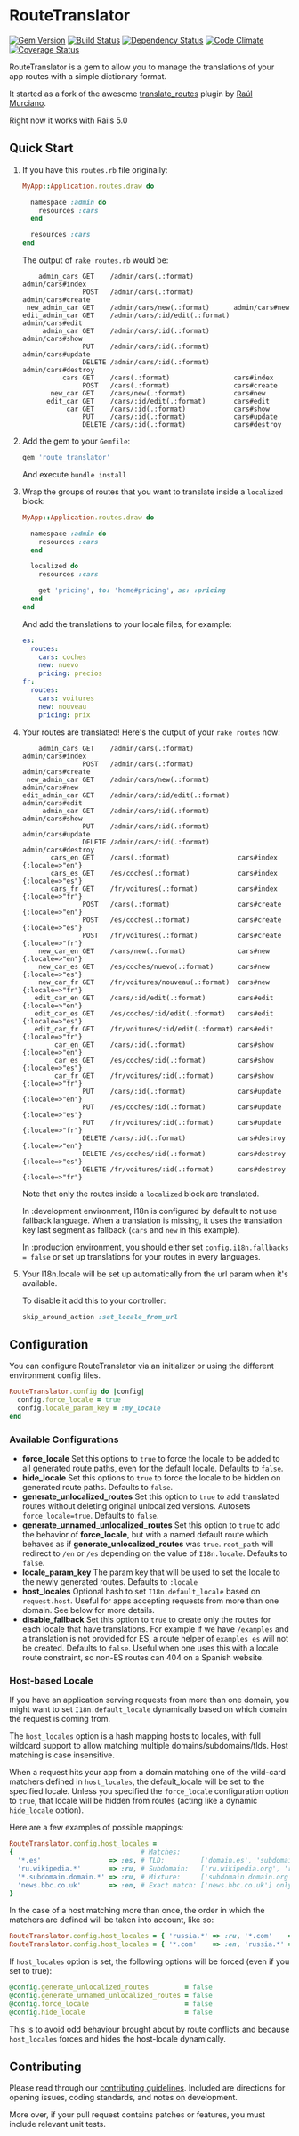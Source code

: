 # RouteTranslator

[![Gem Version](https://badge.fury.io/rb/route_translator.svg)](http://badge.fury.io/rb/route_translator)
[![Build Status](https://travis-ci.org/enriclluelles/route_translator.svg?branch=master)](https://travis-ci.org/enriclluelles/route_translator)
[![Dependency Status](https://gemnasium.com/enriclluelles/route_translator.svg)](https://gemnasium.com/enriclluelles/route_translator)
[![Code Climate](https://codeclimate.com/github/enriclluelles/route_translator/badges/gpa.svg)](https://codeclimate.com/github/enriclluelles/route_translator)
[![Coverage Status](https://coveralls.io/repos/enriclluelles/route_translator/badge.svg?branch=master&service=github)](https://coveralls.io/github/enriclluelles/route_translator?branch=master)

RouteTranslator is a gem to allow you to manage the translations of your app routes with a simple dictionary format.

It started as a fork of the awesome [translate_routes](https://github.com/raul/translate_routes) plugin by [Raúl Murciano](https://github.com/raul).

Right now it works with Rails 5.0



## Quick Start

1.  If you have this `routes.rb` file originally:

    ```ruby
    MyApp::Application.routes.draw do

      namespace :admin do
        resources :cars
      end

      resources :cars
    end
    ```

    The output of `rake routes.rb` would be:

    ```
        admin_cars GET    /admin/cars(.:format)          admin/cars#index
                   POST   /admin/cars(.:format)          admin/cars#create
     new_admin_car GET    /admin/cars/new(.:format)      admin/cars#new
    edit_admin_car GET    /admin/cars/:id/edit(.:format) admin/cars#edit
         admin_car GET    /admin/cars/:id(.:format)      admin/cars#show
                   PUT    /admin/cars/:id(.:format)      admin/cars#update
                   DELETE /admin/cars/:id(.:format)      admin/cars#destroy
              cars GET    /cars(.:format)                cars#index
                   POST   /cars(.:format)                cars#create
           new_car GET    /cars/new(.:format)            cars#new
          edit_car GET    /cars/:id/edit(.:format)       cars#edit
               car GET    /cars/:id(.:format)            cars#show
                   PUT    /cars/:id(.:format)            cars#update
                   DELETE /cars/:id(.:format)            cars#destroy
    ```

2.  Add the gem to your `Gemfile`:

    ```ruby
    gem 'route_translator'
    ```

    And execute `bundle install`

3.  Wrap the groups of routes that you want to translate inside a `localized` block:

    ```ruby
    MyApp::Application.routes.draw do

      namespace :admin do
        resources :cars
      end

      localized do
        resources :cars

        get 'pricing', to: 'home#pricing', as: :pricing
      end
    end
    ```

    And add the translations to your locale files, for example:

    ```yml
    es:
      routes:
        cars: coches
        new: nuevo
        pricing: precios
    fr:
      routes:
        cars: voitures
        new: nouveau
        pricing: prix
    ```

4.  Your routes are translated! Here's the output of your `rake routes` now:

    ```
        admin_cars GET    /admin/cars(.:format)           admin/cars#index
                   POST   /admin/cars(.:format)           admin/cars#create
     new_admin_car GET    /admin/cars/new(.:format)       admin/cars#new
    edit_admin_car GET    /admin/cars/:id/edit(.:format)  admin/cars#edit
         admin_car GET    /admin/cars/:id(.:format)       admin/cars#show
                   PUT    /admin/cars/:id(.:format)       admin/cars#update
                   DELETE /admin/cars/:id(.:format)       admin/cars#destroy
           cars_en GET    /cars(.:format)                 cars#index {:locale=>"en"}
           cars_es GET    /es/coches(.:format)            cars#index {:locale=>"es"}
           cars_fr GET    /fr/voitures(.:format)          cars#index {:locale=>"fr"}
                   POST   /cars(.:format)                 cars#create {:locale=>"en"}
                   POST   /es/coches(.:format)            cars#create {:locale=>"es"}
                   POST   /fr/voitures(.:format)          cars#create {:locale=>"fr"}
        new_car_en GET    /cars/new(.:format)             cars#new {:locale=>"en"}
        new_car_es GET    /es/coches/nuevo(.:format)      cars#new {:locale=>"es"}
        new_car_fr GET    /fr/voitures/nouveau(.:format)  cars#new {:locale=>"fr"}
       edit_car_en GET    /cars/:id/edit(.:format)        cars#edit {:locale=>"en"}
       edit_car_es GET    /es/coches/:id/edit(.:format)   cars#edit {:locale=>"es"}
       edit_car_fr GET    /fr/voitures/:id/edit(.:format) cars#edit {:locale=>"fr"}
            car_en GET    /cars/:id(.:format)             cars#show {:locale=>"en"}
            car_es GET    /es/coches/:id(.:format)        cars#show {:locale=>"es"}
            car_fr GET    /fr/voitures/:id(.:format)      cars#show {:locale=>"fr"}
                   PUT    /cars/:id(.:format)             cars#update {:locale=>"en"}
                   PUT    /es/coches/:id(.:format)        cars#update {:locale=>"es"}
                   PUT    /fr/voitures/:id(.:format)      cars#update {:locale=>"fr"}
                   DELETE /cars/:id(.:format)             cars#destroy {:locale=>"en"}
                   DELETE /es/coches/:id(.:format)        cars#destroy {:locale=>"es"}
                   DELETE /fr/voitures/:id(.:format)      cars#destroy {:locale=>"fr"}
    ```

    Note that only the routes inside a `localized` block are translated.

    In :development environment, I18n is configured by default to not use fallback language.
    When a translation is missing, it uses the translation key last segment as fallback (`cars` and `new` in this example).

    In :production environment, you should either set `config.i18n.fallbacks = false` or set up translations for your routes in every languages.

5.  Your I18n.locale will be set up automatically from the url param when it's available.

    To disable it add this to your controller:

    ```ruby
    skip_around_action :set_locale_from_url
    ```



## Configuration

You can configure RouteTranslator via an initializer or using the different environment config files.

```ruby
RouteTranslator.config do |config|
  config.force_locale = true
  config.locale_param_key = :my_locale
end
```



### Available Configurations

* **force_locale**
  Set this options to `true` to force the locale to be added to all generated route paths, even for the default locale.
  Defaults to `false`.
* **hide_locale**
  Set this options to `true` to force the locale to be hidden on generated route paths.
  Defaults to `false`.
* **generate_unlocalized_routes**
  Set this option to `true` to add translated routes without deleting original unlocalized versions.
  Autosets `force_locale=true`.
  Defaults to `false`.
* **generate_unnamed_unlocalized_routes**
  Set this option to `true` to add the behavior of **force_locale**, but with a named default route which behaves as if **generate_unlocalized_routes** was `true`.
  `root_path` will redirect to `/en` or `/es` depending on the value of `I18n.locale`.
  Defaults to `false`.
* **locale_param_key**
  The param key that will be used to set the locale to the newly generated routes.
  Defaults to `:locale`
* **host_locales**
  Optional hash to set `I18n.default_locale` based on `request.host`.
  Useful for apps accepting requests from more than one domain.
  See below for more details.
* **disable_fallback**
  Set this option to `true` to create only the routes for each locale that have translations.
  For example if we have `/examples` and a translation is not provided for ES, a route helper of `examples_es` will not be created.
  Defaults to `false`.
  Useful when one uses this with a locale route constraint, so non-ES routes can 404 on a Spanish website.



### Host-based Locale

If you have an application serving requests from more than one domain, you might want to set `I18n.default_locale` dynamically based on which domain the request is coming from.

The `host_locales` option is a hash mapping hosts to locales, with full wildcard support to allow matching multiple domains/subdomains/tlds.
Host matching is case insensitive.

When a request hits your app from a domain matching one of the wild-card matchers defined in `host_locales`, the default_locale will be set to the specified locale.
Unless you specified the `force_locale` configuration option to `true`, that locale will be hidden from routes (acting like a dynamic `hide_locale` option).

Here are a few examples of possible mappings:

```ruby
RouteTranslator.config.host_locales =
{                                # Matches:
  '*.es'                 => :es, # TLD:         ['domain.es', 'subdomain.domain.es', 'www.long.string.of.subdomains.es'] etc.
  'ru.wikipedia.*'       => :ru, # Subdomain:   ['ru.wikipedia.org', 'ru.wikipedia.net', 'ru.wikipedia.com'] etc.
  '*.subdomain.domain.*' => :ru, # Mixture:     ['subdomain.domain.org', 'www.subdomain.domain.net'] etc.
  'news.bbc.co.uk'       => :en, # Exact match: ['news.bbc.co.uk'] only
}
```

In the case of a host matching more than once, the order in which the matchers are defined will be taken into account, like so:

```ruby
RouteTranslator.config.host_locales = { 'russia.*' => :ru, '*.com'    => :en } # 'russia.com' will have locale :ru
RouteTranslator.config.host_locales = { '*.com'    => :en, 'russia.*' => :ru } # 'russia.com' will have locale :en
```

If `host_locales` option is set, the following options will be forced (even if you set to true):

```ruby
@config.generate_unlocalized_routes         = false
@config.generate_unnamed_unlocalized_routes = false
@config.force_locale                        = false
@config.hide_locale                         = false
```

This is to avoid odd behaviour brought about by route conflicts and because `host_locales` forces and hides the host-locale dynamically.



## Contributing

Please read through our [contributing guidelines](CONTRIBUTING.md). Included are directions for opening issues, coding standards, and notes on development.

More over, if your pull request contains patches or features, you must include relevant unit tests.

